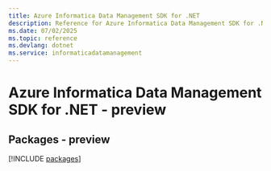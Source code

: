 ```yaml
---
title: Azure Informatica Data Management SDK for .NET
description: Reference for Azure Informatica Data Management SDK for .NET
ms.date: 07/02/2025
ms.topic: reference
ms.devlang: dotnet
ms.service: informaticadatamanagement
---
```

# Azure Informatica Data Management SDK for .NET - preview
## Packages - preview
[!INCLUDE [packages](informatica-data-management-index.md)]